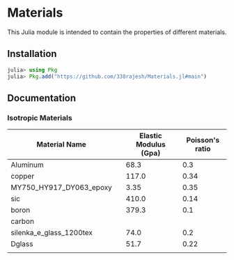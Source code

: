 # Materials

This Julia module is intended to contain the properties of different materials.

## Installation

```julia
julia> using Pkg
julia> Pkg.add("https://github.com/338rajesh/Materials.jl#main")
```

## Documentation

### Isotropic Materials

| Material Name  |   | Elastic Modulus (Gpa)  | Poisson's ratio   |
|---|---|---|---|
| Aluminum  |   | 68.3  | 0.3  |
| copper  |   | 117.0   | 0.34 |
| MY750_HY917_DY063_epoxy  |   | 3.35   | 0.35 |
| sic  |   | 410.0   | 0.14 |
| boron  |   |  379.3  | 0.1 |
| carbon  |   |    |  |
| silenka_e_glass_1200tex  |   | 74.0 | 0.2 |
| Dglass  |   | 51.7   | 0.22 |
||||||
